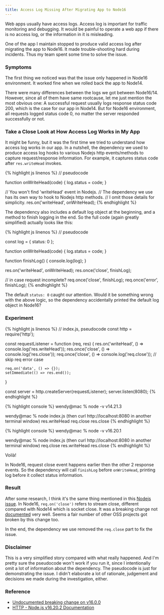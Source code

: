 ```yaml
---
title: Access Log Missing After Migrating App to Node16
---
```


Web apps usually have access logs.
Access log is important for traffic monitoring and debugging.
It would be painful to operate a web app if there is no access log, or the information in it is misleading.

One of the app I maintain stopped to produce valid access log after migrating the app to Node16.
It made trouble-shooting hard during incidents.
Thus my team spent some time to solve the issue.

### Symptoms

The first thing we noticed was that the issue only happened in Node16 environment.
It worked fine when we rolled back the app to Node14.

There were many differences between the logs we got between Node16/14.
However, since all of them have same rootcause, let me just mention the most obvious one:
A successful request usually logs response status code 200, which is the case for our app in Node14.
But for Node16 environment, all requests logged status code 0, no matter the server responded successfully or not.

### Take a Close Look at How Access Log Works in My App

It might be funny, but it was the first time we tried to understand how access log works in our app.
In a nutshell, the dependency we used to produce access log hooks to various Nodejs http events/methods to capture request/response information.
For example, it captures status code after `res.writeHead` invokes.

{% highlight js linenos %}
// pseudocode

function onWriteHead(code) {
    log.status = code;
}

// You won't find 'writeHead' event in Nodejs.
// The dependency we use has its own way to hook to Nodejs http methods.
// I omit those details for simplicity.
res.on('writeHead', onWriteHead);
{% endhighlight %}

The dependency also includes a default log object at the beginning, and a method to finish logging in the end.
So the full code (again greatly simplified) actually looks like this:

{% highlight js linenos %}
// pseudocode

const log = {
    status: 0
};

function onWriteHead(code) {
    log.status = code;
}

function finishLog() {
    console.log(log);
}

res.on('writeHead', onWriteHead);
res.once('close', finishLog);

// in case request incomplete?
req.once('close', finishLog);
req.once('error', finishLog);
{% endhighlight %}

The default `status: 0` caught our attention.
Would it be something wrong with the above logic, so the dependency accidentally printed the default log object in Node16?

### Experiment

{% highlight js linenos %}
// index.js, pseudocode
const http = require('http');

const requestListener = function (req, res) {
    res.on('writeHead', () => console.log('res.writeHead'));
    res.once('close', () => console.log('res.close'));
    req.once('close', () => console.log('req.close'));
    // skip req error case

    req.on('data', () => {});
    setImmediate(() => res.end());
}

const server = http.createServer(requestListener);
server.listen(8080);
{% endhighlight %}

{% highlight console %}
wendy@mac % node -v
v14.21.3

wendy@mac % node index.js (then curl http://localhost:8080 in another terminal window)
res.writeHead
req.close
res.close
{% endhighlight %}

{% highlight console %}
wendy@mac % node -v
v16.20.1

wendy@mac % node index.js (then curl http://localhost:8080 in another terminal window)
req.close
res.writeHead
res.close
{% endhighlight %}

Voilà!

In Node16, request close event happens earlier then the other 2 response events.
So the dependency will call `finishLog` before `onWriteHead`, printing log before it collect status information.

### Result

After some research, I think it's the same thing mentioned in this [Nodejs issue](https://github.com/nodejs/node/issues/38924).
In Node16, `req.on('close')` refers to stream close, different compared with Node14 which is socket close.
It was a breaking change not [documented](https://nodejs.org/docs/latest-v16.x/api/http.html#event-close_3) very well.
Seems a fair number of other OSS projects got broken by this change too.

In the end, the dependency we use removed the `req.close` part to fix the issue.

### Disclaimer

This is a very simplified story compared with what really happened. And I'm pretty sure the pseudocode won't work if you run it, since I intentionally omit a lot of information about the dependency. The pseudocode is just for demonstrating the issue. I didn't elaborate a lot of rationale, judgement and decisions we made during the investigation, either.

### Reference

- [Undocumented breaking change on v16.0.0](https://github.com/nodejs/node/issues/38924)
- [HTTP - Node.js v16.20.2 Documentation](https://nodejs.org/docs/latest-v16.x/api/http.html#event-close_3)
